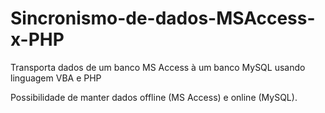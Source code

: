 # Sincronismo-de-dados-MSAccess-x-PHP
Transporta dados de um banco MS Access à um banco MySQL usando linguagem VBA e PHP

Possibilidade de manter dados offline (MS Access) e online (MySQL).
